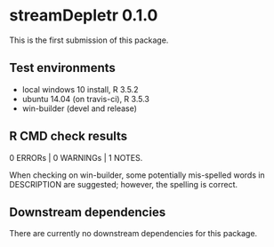 # streamDepletr 0.1.0

This is the first submission of this package.

## Test environments
* local windows 10 install, R 3.5.2
* ubuntu 14.04 (on travis-ci), R 3.5.3
* win-builder (devel and release)

## R CMD check results
0 ERRORs | 0 WARNINGs | 1 NOTES.

When checking on win-builder, some potentially mis-spelled words in 
DESCRIPTION are suggested; however, the spelling is correct.

## Downstream dependencies
There are currently no downstream dependencies for this package.